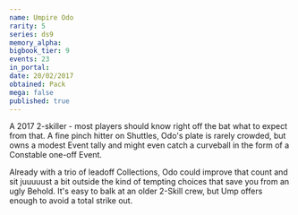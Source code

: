 ```yaml
---
name: Umpire Odo
rarity: 5
series: ds9
memory_alpha:
bigbook_tier: 9
events: 23
in_portal:
date: 20/02/2017
obtained: Pack
mega: false
published: true
---
```


A 2017 2-skiller - most players should know right off the bat what to expect from that. A fine pinch hitter on Shuttles, Odo's plate is rarely crowded, but owns a modest Event tally and might even catch a curveball in the form of a Constable one-off Event.

Already with a trio of leadoff Collections, Odo could improve that count and sit juuuuust a bit outside the kind of tempting choices that save you from an ugly Behold. It's easy to balk at an older 2-Skill crew, but Ump offers enough to avoid a total strike out.
